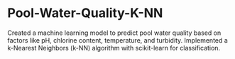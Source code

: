 # Pool-Water-Quality-K-NN
Created a machine learning model to predict pool water quality based on factors like pH, chlorine content, temperature, and turbidity. Implemented a k-Nearest Neighbors (k-NN) algorithm with scikit-learn for classification. 

